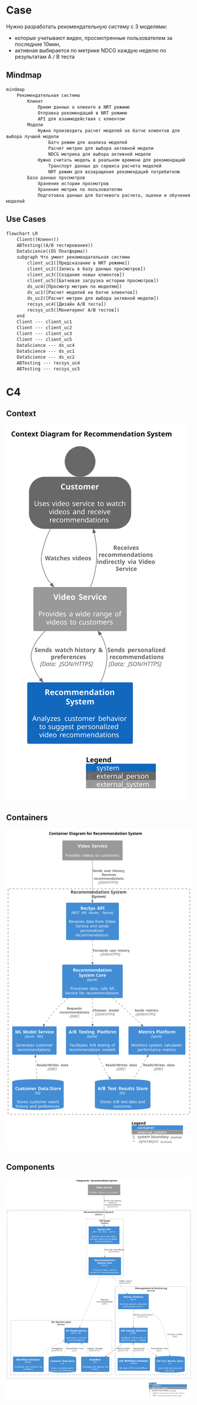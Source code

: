 # Case

Нужно разработать рекомендательную систему с 3 моделями:

* которые учитывают видео, просмотренные пользователем за последние 10мин,
* активная выбирается по метрике NDCG каждую неделю по результатам A / B теста

## Mindmap

```mermaid
mindmap
    Рекомендательная система
        Клиент
            Прием данных о клиенте в NRT режиме
            Отправка рекомендаций в NRT режиме
            API для взаимодействия с клиентом
        Модели
            Нужно производить расчет моделей на батче клиентов для выбора лучшей модели
                Батч режим для анализа моделей
                Расчет метрик для выбора активной модели
                NDCG метрика для выбора активной модели
            Нужно считать модель в реальном времени для рекомендаций
                Транспорт данных до сервиса расчета моделей
                NRT режим для возвращения рекомендаций потребителю
        База данных просмотров
            Хранение истории просмотров
            Хранение метрик по пользователям
            Подготовка данных для батчевого расчета, оценки и обучения моделей
```

## Use Cases

```mermaid
flowchart LR
    Client((Клиент))
    ABTesting((A/B тестирования))
    DataScience((DS Платформа))
    subgraph Что умеет рекомендательная система
        client_uc1([Предсказание в NRT режиме])
        client_uc2([Запись в базу данных просмотров])
        client_uc3([Создание новых клиентов])
        client_uc5([Батчевая загрузка истории просмотров])
        ds_uc4([Просмотр метрик по моделям])
        ds_uc1([Расчет моделей на батче клиентов])
        ds_uc2([Расчет метрик для выбора активной модели])
        recsys_uc4([Дизайн A/B теста])
        recsys_uc5([Мониторинг A/B тестов])
    end
    Client --- client_uc1
    Client --- client_uc2
    Client --- client_uc3
    Client --- client_uc5
    DataScience --- ds_uc4
    DataScience --- ds_uc1
    DataScience --- ds_uc2
    ABTesting --- recsys_uc4
    ABTesting --- recsys_uc5
```

# C4

## Context

![](./c4-context.svg)

## Containers

![](./c4-containers.svg)

## Components

![](./c4-components.svg)


